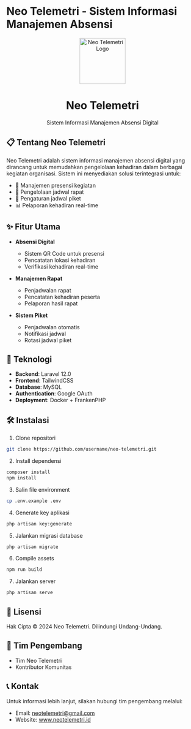 # Neo Telemetri - Sistem Informasi Manajemen Absensi
<div align="center">
  <img src="/assets/images/NEO.png" alt="Neo Telemetri Logo" width="120"/>
  <h1>Neo Telemetri</h1>
  <p>Sistem Informasi Manajemen Absensi Digital</p>
</div>

## 📋 Tentang Neo Telemetri

Neo Telemetri adalah sistem informasi manajemen absensi digital yang dirancang untuk memudahkan pengelolaan kehadiran dalam berbagai kegiatan organisasi. Sistem ini menyediakan solusi terintegrasi untuk:

- 📍 Manajemen presensi kegiatan
- 📅 Pengelolaan jadwal rapat
- 🔄 Pengaturan jadwal piket
- 📊 Pelaporan kehadiran real-time

## ✨ Fitur Utama

- **Absensi Digital**
  - Sistem QR Code untuk presensi
  - Pencatatan lokasi kehadiran
  - Verifikasi kehadiran real-time

- **Manajemen Rapat**
  - Penjadwalan rapat
  - Pencatatan kehadiran peserta
  - Pelaporan hasil rapat

- **Sistem Piket**
  - Penjadwalan otomatis
  - Notifikasi jadwal
  - Rotasi jadwal piket

## 🚀 Teknologi

- **Backend**: Laravel 12.0
- **Frontend**: TailwindCSS
- **Database**: MySQL
- **Authentication**: Google OAuth
- **Deployment**: Docker + FrankenPHP

## 🛠️ Instalasi

1. Clone repositori
```bash
git clone https://github.com/username/neo-telemetri.git
````

2. Install dependensi

```bash
composer install
npm install
```

3. Salin file environment

```bash
cp .env.example .env
```

4. Generate key aplikasi

```bash
php artisan key:generate
```

5. Jalankan migrasi database

```bash
php artisan migrate
```

6. Compile assets

```bash
npm run build
```

7. Jalankan server

```bash
php artisan serve
```

## 📝 Lisensi

Hak Cipta © 2024 Neo Telemetri. Dilindungi Undang-Undang.

## 👥 Tim Pengembang

-   Tim Neo Telemetri
-   Kontributor Komunitas

## 📞 Kontak

Untuk informasi lebih lanjut, silakan hubungi tim pengembang melalui:

-   Email: neotelemetri@gmail.com
-   Website: www.neotelemetri.id
